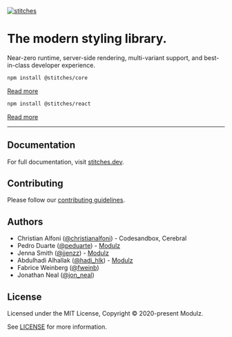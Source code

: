 <a href="https://stitches.dev">
  <img alt="stitches" src="https://stitches.dev/social.png" />
</a>

# The modern styling library.

Near-zero runtime, server-side rendering, multi-variant support, and best-in-class developer experience.

```sh
npm install @stitches/core
```

[Read more](https://github.com/modulz/stitches/tree/jn.oo/packages/core)

```sh
npm install @stitches/react
```

[Read more](https://github.com/modulz/stitches/tree/jn.oo/packages/react)

---

## Documentation

For full documentation, visit [stitches.dev](https://stitches.dev).

## Contributing


Please follow our [contributing guidelines](./CONTRIBUTING.md).

## Authors

- Christian Alfoni ([@christianalfoni](https://twitter.com/christianalfoni)) - Codesandbox, Cerebral
- Pedro Duarte ([@peduarte](https://twitter.com/peduarte)) - [Modulz](https://modulz.app)
- Jenna Smith ([@jjenzz](https://twitter.com/jjenzz)) - [Modulz](https://modulz.app)
- Abdulhadi Alhallak ([@hadi_hlk](https://twitter.com/hadi_hlk)) - [Modulz](https://modulz.app)
- Fabrice Weinberg ([@fweinb](https://twitter.com/fweinb))
- Jonathan Neal ([@jon_neal](https://twitter.com/jon_neal))

## License

Licensed under the MIT License, Copyright © 2020-present Modulz.

See [LICENSE](./LICENSE.md) for more information.
